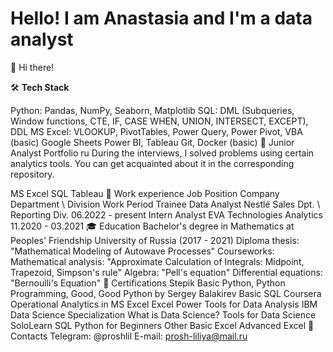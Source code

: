 # Hello! I am Anastasia and I'm a data analyst
👋 Hi there!

🛠 **Tech Stack**

Python: Pandas, NumPy, Seaborn, Matplotlib
SQL: DML (Subqueries, Window functions, CTE, IF, CASE WHEN, UNION, INTERSECT, EXCEPT), DDL
MS Excel: VLOOKUP, PivotTables, Power Query, Power Pivot, VBA (basic)
Google Sheets
Power BI, Tableau
Git, Docker (basic)
📁 Junior Analyst Portfolio ru
During the interviews, I solved problems using certain analytics tools. You can get acquainted about it in the corresponding repository.

MS Excel
SQL
Tableau
👔 Work experience
Job Position	Company	Department \ Division	Work Period
Trainee Data Analyst	Nestlé	Sales Dpt. \ Reporting Div.	06.2022 - present
Intern Analyst	EVA Technologies	Analytics	11.2020 - 03.2021
🎓 Education
Bachelor's degree in Mathematics at Peoples' Friendship University of Russia (2017 - 2021)
Diploma thesis: "Mathematical Modeling of Autowave Processes"
Courseworks:
Mathematical analysis: "Approximate Calculation of Integrals: Midpoint, Trapezoid, Simpson's rule"
Algebra: "Pell's equation"
Differential equations: "Bernoulli's Equation"
📜 Certifications
Stepik
Basic Python, Python Programming, Good, Good Python by Sergey Balakirev
Basic SQL
Coursera
Operational Analytics in MS Excel
Excel Power Tools for Data Analysis
IBM Data Science Specialization
What is Data Science?
Tools for Data Science
SoloLearn
SQL
Python for Beginners
Other
Basic Excel
Advanced Excel
💬 Contacts
Telegram: @proshlil
E-mail: prosh-liliya@mail.ru
